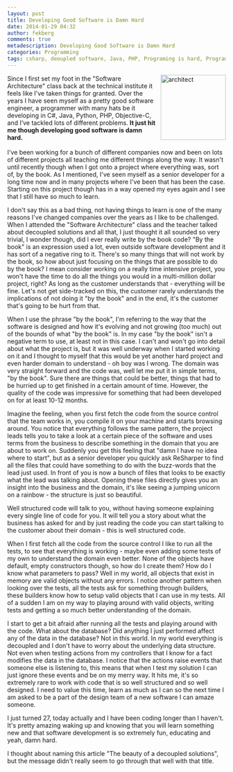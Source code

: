 ```yaml
---
layout: post
title: Developing Good Software is Damn Hard
date: 2014-01-29 04:32
author: fekberg
comments: true
metadescription: Developing Good Software is Damn Hard
categories: Programming
tags: csharp, deoupled software, Java, PHP, Programing is hard, Programming, Python, Software, Software Development
---
```

<img src="http://cdn.filipekberg.se/fekberg-blog/wp-content/uploads/2014/01/architect.jpg" alt="architect" width="150" style="float: right; padding-left: 10px; padding-bottom: 10px;" class="alignnone size-full wp-image-2192" />Since I first set my foot in the "Software Architecture" class back at the technical institute it feels like I've taken things for granted. Over the years I have seen myself as a pretty good software engineer, a programmer with many hats be it developing in C#, Java, Python, PHP, Objective-C, and I’ve tackled lots of different problems. <strong>It just hit me though developing good software is damn hard.</strong><br><br>I've been working for a bunch of different companies now and been on lots of different projects all teaching me different things along the way. It wasn't until recently though when I got onto a project where everything was, sort of, by the book. As I mentioned, I've seen myself as a senior developer for a long time now and in many projects where I've been that has been the case. Starting on this project though has in a way opened my eyes again and I see that I still have so much to learn. <!--excerpt-->

I don't say this as a bad thing, not having things to learn is one of the many reasons I've changed companies over the years as I like to be challenged. When I attended the "Software Architecture" class and the teacher talked about decoupled solutions and all that, I just thought it all sounded so very trivial, I wonder though, did I ever really write by the book code? "By the book" is an expression used a lot, even outside software development and it has sort of a negative ring to it. There's so many things that will not work by the book, so how about just focusing on the things that are possible to do by the book? I mean consider working on a really time intensive project, you won't have the time to do all the things you would in a multi-million dollar project, right? As long as the customer understands that - everything will be fine. Let's not get side-tracked on this, the customer rarely understands the implications of not doing it "by the book" and in the end, it's the customer that's going to be hurt from that.

When I use the phrase "by the book", I'm referring to the way that the software is designed and how it's evolving and not growing (too much) out of the bounds of what "by the book" is. In my case "by the book" isn't a negative term to use, at least not in this case. I can't and won't go into detail about what the project is, but it was well underway when I started working on it and I thought to myself that this would be yet another hard project and even harder domain to understand - oh boy was I wrong. The domain was very straight forward and the code was, well let me put it in simple terms, "by the book". Sure there are things that could be better, things that had to be hurried up to get finished in a certain amount of time. However, the quality of the code was impressive for something that had been developed on for at least 10-12 months.

Imagine the feeling, when you first fetch the code from the source control that the team works in, you compile it on your machine and starts browsing around. You notice that everything follows the same pattern, the project leads tells you to take a look at a certain piece of the software and uses terms from the business to describe something in the domain that you are about to work on. Suddenly you get this feeling that "damn I have no idea where to start", but as a senior developer you quickly ask ReSharper to find all the files that could have something to do with the buzz-words that the lead just used. In front of you is now a bunch of files that looks to be exactly what the lead was talking about. Opening these files directly gives you an insight into the business and the domain, it's like seeing a jumping unicorn on a rainbow - the structure is just so beautiful.

Well structured code will talk to you, without having someone explaining every single line of code for you. It will tell you a story about what the business has asked for and by just reading the code you can start talking to the customer about their domain - this is well structured code.

When I first fetch all the code from the source control I like to run all the tests, to see that everything is working - maybe even adding some tests of my own to understand the domain even better. None of the objects have default, empty constructors though, so how do I create them? How do I know what parameters to pass? Well in my world, all objects that exist in memory are valid objects without any errors. I notice another pattern when looking over the tests, all the tests ask for something through builders, these builders know how to setup valid objects that I can use in my tests. All of a sudden I am on my way to playing around with valid objects, writing tests and getting a so much better understanding of the domain.

I start to get a bit afraid after running all the tests and playing around with the code. What about the database? Did anything I just performed affect any of the data in the database? Not in this world. In my world everything is decoupled and I don't have to worry about the underlying data structure. Not even when testing actions from my controllers that I know for a fact modifies the data in the database. I notice that the actions raise events that someone else is listening to, this means that when I test my solution I can just ignore these events and be on my merry way. 
It hits me, it's so extremely rare to work with code that is so well structured and so well designed. I need to value this time, learn as much as I can so the next time I am asked to be a part of the design team of a new software I can amaze someone.

I just turned 27, today actually and I have been coding longer than I haven't. It's pretty amazing waking up and knowing that you will learn something new and that software development is so extremely fun, educating and yeah, damn hard.

I thought about naming this article "The beauty of a decoupled solutions", but the message didn't really seem to go through that well with that title.